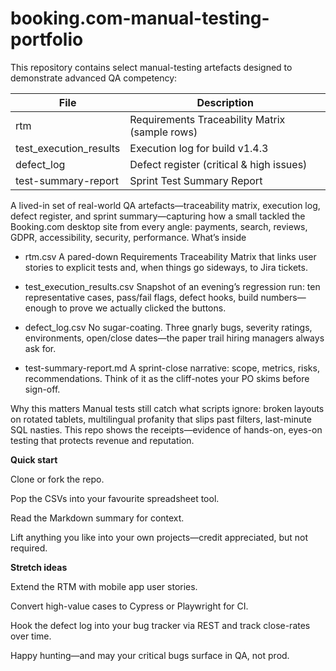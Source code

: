 # booking.com-manual-testing-portfolio

This repository contains select manual-testing artefacts designed to demonstrate advanced QA competency:

| File | Description |
|------|-------------|
| rtm | Requirements Traceability Matrix (sample rows) |
| test_execution_results | Execution log for build v1.4.3 |
| defect_log | Defect register (critical & high issues) |
| test-summary-report | Sprint Test Summary Report |


A lived-in set of real-world QA artefacts—traceability matrix, execution log, defect register, and sprint summary—capturing how a small tackled the Booking.com desktop site from every angle: payments, search, reviews, GDPR, accessibility, security, performance.
What’s inside
- rtm.csv
A pared-down Requirements Traceability Matrix that links user stories to explicit tests and, when things go sideways, to Jira tickets.

- test_execution_results.csv
Snapshot of an evening’s regression run: ten representative cases, pass/fail flags, defect hooks, build numbers—enough to prove we actually clicked the buttons.

- defect_log.csv
No sugar-coating. Three gnarly bugs, severity ratings, environments, open/close dates—the paper trail hiring managers always ask for.

- test-summary-report.md
A sprint-close narrative: scope, metrics, risks, recommendations. Think of it as the cliff-notes your PO skims before sign-off.

Why this matters
Manual tests still catch what scripts ignore: broken layouts on rotated tablets, multilingual profanity that slips past filters, last-minute SQL nasties. This repo shows the receipts—evidence of hands-on, eyes-on testing that protects revenue and reputation.

**Quick start**

Clone or fork the repo.

Pop the CSVs into your favourite spreadsheet tool.

Read the Markdown summary for context.

Lift anything you like into your own projects—credit appreciated, but not required.

**Stretch ideas**

Extend the RTM with mobile app user stories.

Convert high-value cases to Cypress or Playwright for CI.

Hook the defect log into your bug tracker via REST and track close-rates over time.

Happy hunting—and may your critical bugs surface in QA, not prod.
